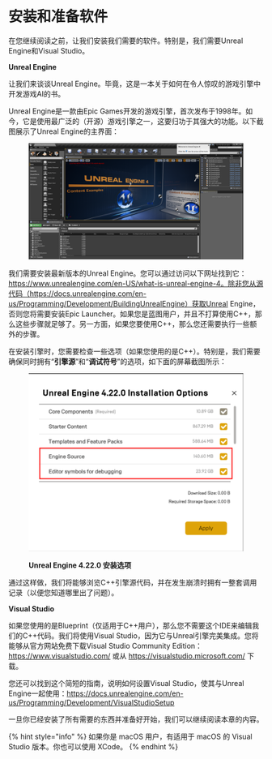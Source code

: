 # 安装和准备软件

在您继续阅读之前，让我们安装我们需要的软件。特别是，我们需要Unreal Engine和Visual Studio。

**Unreal Engine**

让我们来谈谈Unreal Engine。毕竟，这是一本关于如何在令人惊叹的游戏引擎中开发游戏AI的书。

Unreal Engine是一款由Epic Games开发的游戏引擎，首次发布于1998年。如今，它是使用最广泛的（开源）游戏引擎之一，这要归功于其强大的功能。以下截图展示了Unreal Engine的主界面：

<figure><img src="../../../.gitbook/assets/image (169).png" alt=""><figcaption></figcaption></figure>

我们需要安装最新版本的Unreal Engine。您可以通过访问以下网址找到它：https://www.unrealengine.com/en-US/what-is-unreal-engine-4。除非您从源代码（https://docs.unrealengine.com/en-us/Programming/Development/BuildingUnrealEngine）获取Unreal Engine，否则您将需要安装Epic Launcher。如果您是蓝图用户，并且不打算使用C++，那么这些步骤就足够了。另一方面，如果您要使用C++，那么您还需要执行一些额外的步骤。

在安装引擎时，您需要检查一些选项（如果您使用的是C++）。特别是，我们需要确保同时拥有“**引擎源**”和“**调试符号**”的选项，如下面的屏幕截图所示：

<figure><img src="../../../.gitbook/assets/image (170).png" alt=""><figcaption><p><strong>Unreal Engine 4.22.0 安装选项</strong></p></figcaption></figure>

通过这样做，我们将能够浏览C++引擎源代码，并在发生崩溃时拥有一整套调用记录（以便您知道哪里出了问题）。

**Visual Studio**

如果您使用的是Blueprint（仅适用于C++用户），那么您不需要这个IDE来编辑我们的C++代码。我们将使用Visual Studio，因为它与Unreal引擎完美集成。您将能够从官方网站免费下载Visual Studio Community Edition：https://www.visualstudio.com/ 或从 https://visualstudio.microsoft.com/ 下载。

您还可以找到这个简短的指南，说明如何设置Visual Studio，使其与Unreal Engine一起使用：https://docs.unrealengine.com/en-us/Programming/Development/VisualStudioSetup

一旦你已经安装了所有需要的东西并准备好开始，我们可以继续阅读本章的内容。

{% hint style="info" %}
如果你是 macOS 用户，有适用于 macOS 的 Visual Studio 版本。你也可以使用 XCode。
{% endhint %}
